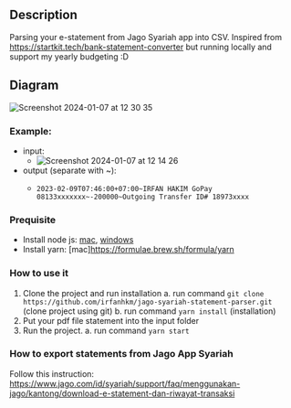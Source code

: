 ## Description
Parsing your e-statement from Jago Syariah app into CSV. Inspired from https://startkit.tech/bank-statement-converter but running locally and support my yearly budgeting :D

## Diagram
![Screenshot 2024-01-07 at 12 30 35](https://github.com/irfanhkm/jago-syariah-statement-parser/assets/30617181/933f7482-1485-4f87-8df8-5c7a7174e378)

### Example:
- input:
  - ![Screenshot 2024-01-07 at 12 14 26](https://github.com/irfanhkm/jago-syariah-statement-parser/assets/30617181/44a9bcc6-94a1-4fbe-8993-be1f3e06c026)
- output (separate with ~):
  - ```
    2023-02-09T07:46:00+07:00~IRFAN HAKIM GoPay 08133xxxxxxx~-200000~Outgoing Transfer ID# 18973xxxx
    ```

### Prequisite
- Install node js: [mac](https://nodejs.org/en/download/package-manager/all#macos), [windows](https://nodejs.org/en/download/package-manager/all#windows-1)
- Install yarn: [mac]https://formulae.brew.sh/formula/yarn

### How to use it
1. Clone the project and run installation
   a. run command `git clone https://github.com/irfanhkm/jago-syariah-statement-parser.git` (clone project using git)
   b. run command `yarn install` (installation)
3. Put your pdf file statement into the input folder
4. Run the project.
   a. run command `yarn start`


### How to export statements from Jago App Syariah
Follow this instruction: https://www.jago.com/id/syariah/support/faq/menggunakan-jago/kantong/download-e-statement-dan-riwayat-transaksi
